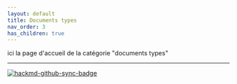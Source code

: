 ```yaml
---
layout: default
title: Documents types
nav_order: 3
has_children: true
---
```





ici la page d'accueil de la catégorie "documents types"




-----
[![hackmd-github-sync-badge](https://hackmd.io/nBJHd07YRyaCowYqBZw-eA/badge)](https://hackmd.io/nBJHd07YRyaCowYqBZw-eA)
